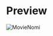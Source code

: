# Preview
![MovieNomi](https://user-images.githubusercontent.com/47774611/107603434-b950ac00-6bfa-11eb-9da5-bdad7f1d8145.gif)
